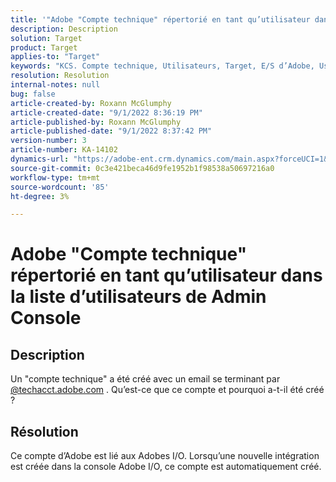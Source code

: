 ```yaml
---
title: '"Adobe "Compte technique" répertorié en tant qu’utilisateur dans la liste d’utilisateurs sur Admin Console"'
description: Description
solution: Target
product: Target
applies-to: "Target"
keywords: "KCS. Compte technique, Utilisateurs, Target, E/S d’Adobe, Userlist"
resolution: Resolution
internal-notes: null
bug: false
article-created-by: Roxann McGlumphy
article-created-date: "9/1/2022 8:36:19 PM"
article-published-by: Roxann McGlumphy
article-published-date: "9/1/2022 8:37:42 PM"
version-number: 3
article-number: KA-14102
dynamics-url: "https://adobe-ent.crm.dynamics.com/main.aspx?forceUCI=1&pagetype=entityrecord&etn=knowledgearticle&id=31fe9eb6-352a-ed11-9db1-002248086a27"
source-git-commit: 0c3e421beca46d9fe1952b1f98538a50697216a0
workflow-type: tm+mt
source-wordcount: '85'
ht-degree: 3%

---
```


# Adobe &quot;Compte technique&quot; répertorié en tant qu’utilisateur dans la liste d’utilisateurs de Admin Console

## Description


Un &quot;compte technique&quot; a été créé avec un email se terminant par [@techacct.adobe.com](http://techacct.adobe.com) . Qu’est-ce que ce compte et pourquoi a-t-il été créé ?


## Résolution


Ce compte d’Adobe est lié aux Adobes I/O. Lorsqu’une nouvelle intégration est créée dans la console Adobe I/O, ce compte est automatiquement créé.
